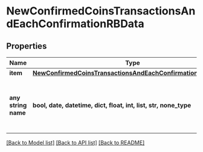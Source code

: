 # NewConfirmedCoinsTransactionsAndEachConfirmationRBData


## Properties
Name | Type | Description | Notes
------------ | ------------- | ------------- | -------------
**item** | [**NewConfirmedCoinsTransactionsAndEachConfirmationRBDataItem**](NewConfirmedCoinsTransactionsAndEachConfirmationRBDataItem.md) |  | 
**any string name** | **bool, date, datetime, dict, float, int, list, str, none_type** | any string name can be used but the value must be the correct type | [optional]

[[Back to Model list]](../README.md#documentation-for-models) [[Back to API list]](../README.md#documentation-for-api-endpoints) [[Back to README]](../README.md)


